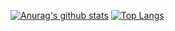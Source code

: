 [![Anurag's github stats](https://github-readme-stats.vercel.app/api?username=tatsuteb&count_private=true&show_icons=true&bg_color=30,e96443,904e95&title_color=fff&text_color=fff)](https://github.com/anuraghazra/github-readme-stats)
[![Top Langs](https://github-readme-stats.vercel.app/api/top-langs/?username=tatsuteb)](https://github.com/anuraghazra/github-readme-stats)
